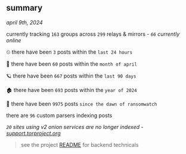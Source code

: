 
## summary
_april 9th, 2024_

currently tracking `163` groups across `299` relays & mirrors - _`66` currently online_

⏲ there have been `3` posts within the `last 24 hours`

🦈 there have been `60` posts within the `month of april`

🪐 there have been `667` posts within the `last 90 days`

🏚 there have been `693` posts within the `year of 2024`

🦕 there have been `9975` posts `since the dawn of ransomwatch`

there are `96` custom parsers indexing posts

_`20` sites using v2 onion services are no longer indexed - [support.torproject.org](https://support.torproject.org/onionservices/v2-deprecation/)_

> see the project [README](https://github.com/joshhighet/ransomwatch#ransomwatch--) for backend technicals

